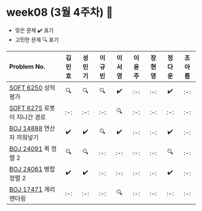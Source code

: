 # week08 (3월 4주차) :pencil:

- 맞은 문제 :heavy_check_mark: 표기
- 고민한 문제 :mag: 표기



|Problem No.|김민호|성민기|이규빈|이서영|이윤주|장현영|정다운|조아름|
|:---------------------------|:-----:|:-----:|:-----:|:-----:|:-----:|:-----:|:-----:|:-----:|
|[SOFT 6250](https://softeer.ai/practice/6250) 성적 평가|:mag:|:mag:|:mag:|:heavy_check_mark:|:-:|:-:|:heavy_check_mark:|:-:|
|[SOFT 6275](https://softeer.ai/practice/6275) 로봇이 지나간 경로|:-:|:-:|:-:|:mag:|:-:|:-:|:-:|:-:|
|[BOJ 14888](https://www.acmicpc.net/problem/14888) 연산자 끼워넣기|:heavy_check_mark:|:heavy_check_mark:|:mag:|:heavy_check_mark:|:-:|:-:|:heavy_check_mark:|:-:|
|[BOJ 24091](https://www.acmicpc.net/problem/24091) 퀵 정렬 2|:mag:|:mag:|:-:|:-:|:-:|:-:|:mag:|:-:|
|[BOJ 24061](https://www.jungol.co.kr/problem/24061) 병합 정렬 2|:heavy_check_mark:|:heavy_check_mark:|:-:|:-:|:-:|:-:|:heavy_check_mark:|:-:|
|[BOJ 17471](https://www.acmicpc.net/problem/17471) 게리맨더링|:-:|:-:|:-:|:mag:|:-:|:-:|:-:|:-:|

